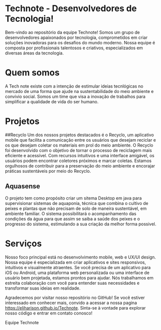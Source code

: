 # Technote - Desenvolvedores de Tecnologia!
Bem-vindo ao repositório da equipe Technote! Somos um grupo de desenvolvedores apaixonados por tecnologia, comprometidos em criar soluções inovadoras para os desafios do mundo moderno. Nossa equipe é composta por profissionais talentosos e criativos, especializados em diversas áreas da tecnologia.

# Quem somos
A Tech note existe com a intenção de estimular ideias tecnlógicas no mercado de uma forma que ajude na sustentabilidade do meio ambiente e convivio social. Somos um time que visa a inovação de trabalhos para simplificar a qualidade de vida do ser humano.

# Projetos

##Recyclo
Um dos nossos projetos destacados é o Recyclo, um aplicativo mobile que facilita a comunicação entre os usuários que desejam reciclar e os que desejam coletar os materiais em prol do meio ambiente. O Recyclo foi desenvolvido com o objetivo de tornar o processo de reciclagem mais eficiente e acessível. Com recursos intuitivos e uma interface amigável, os usuários podem encontrar coletores próximos e marcar coletas. Estamos orgulhosos de contribuir para a preservação do meio ambiente e encorajar práticas sustentáveis por meio do Recyclo.

## Aquasense
O projeto tem como propósito criar um sitema Desktop em java para supervisionar sistemas de aquaponia, técnica que combina o cultivo de peixes e plantas que não precisam de solo de maneira sustentável, em ambiente familiar. O sistema possibilitará o acompanhamento das condições da água para que assim se saiba a saúde dos peixes e o progresso do sistema, estimulando a sua criação da melhor forma possivel.

# Serviços
Nosso foco principal está no desenvolvimento mobile, web e UX/UI design. Nossa equipe é especializada em criar aplicativos e sites responsivos, intuitivos e visualmente atraentes. Se você precisa de um aplicativo para iOS ou Android, uma plataforma web personalizada ou uma interface de usuário bem projetada, estamos prontos para ajudar. Nós trabalhamos em estreita colaboração com você para entender suas necessidades e transformar suas ideias em realidade.

Agradecemos por visitar nosso repositório no GitHub! Se você estiver interessado em conhecer mais, convido a acessar a nossa pagina https://eliharison.github.io/Technote.
Sinta-se à vontade para explorar nosso código e entrar em contato conosco!

Equipe Technote
